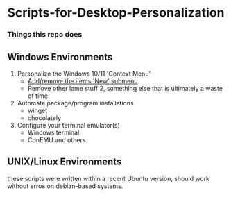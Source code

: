 # Scripts-for-Desktop-Personalization

### Things this repo does


## Windows Environments

1. Personalize the Windows 10/11 'Context Menu'
   - [Add/remove the items 'New' submenu](https://github.com/JakeDerkowski96/Scripts-for-Desktop-Personalization/tree/uno/ContextMenu/NewMenuItems)
   - Remove other lame stuff
2, something else that is ultimately a waste of time
3. Automate package/program installations
    - winget
    - chocolately
4. Configure your terminal emulator(s)
   - Windows terminal
   - ConEMU and others


## UNIX/Linux Environments

these scripts were written within a recent Ubuntu version, should work without erros on debian-based systems. 
